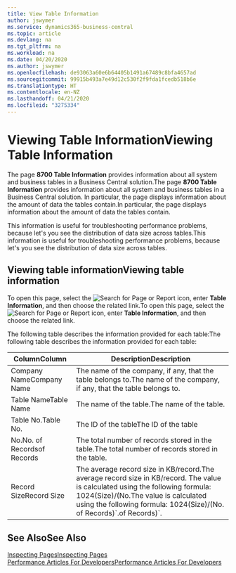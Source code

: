 ```yaml
---
title: View Table Information
author: jswymer
ms.service: dynamics365-business-central
ms.topic: article
ms.devlang: na
ms.tgt_pltfrm: na
ms.workload: na
ms.date: 04/20/2020
ms.author: jswymer
ms.openlocfilehash: de93063a60e6b64405b1491a67489c8bfa4657ad
ms.sourcegitcommit: 99915b493a7e49d12c530f2f9fda1fcedb518b6e
ms.translationtype: HT
ms.contentlocale: en-NZ
ms.lasthandoff: 04/21/2020
ms.locfileid: "3275334"
---
```

# <a name="viewing-table-information"></a><span data-ttu-id="6b6a6-102">Viewing Table Information</span><span class="sxs-lookup"><span data-stu-id="6b6a6-102">Viewing Table Information</span></span>

<span data-ttu-id="6b6a6-103">The page **8700 Table Information** provides information about all system and business tables in a Business Central solution.</span><span class="sxs-lookup"><span data-stu-id="6b6a6-103">The page **8700 Table Information** provides information about all system and business tables in a Business Central solution.</span></span> <span data-ttu-id="6b6a6-104">In particular, the page displays information about the amount of data the tables contain.</span><span class="sxs-lookup"><span data-stu-id="6b6a6-104">In particular, the page displays information about the amount of data the tables contain.</span></span>

<span data-ttu-id="6b6a6-105">This information is useful for troubleshooting performance problems, because let's you see the distribution of data size across tables.</span><span class="sxs-lookup"><span data-stu-id="6b6a6-105">This information is useful for troubleshooting performance problems, because let's you see the distribution of data size across tables.</span></span>

## <a name="viewing-table-information"></a><span data-ttu-id="6b6a6-106">Viewing table information</span><span class="sxs-lookup"><span data-stu-id="6b6a6-106">Viewing table information</span></span>

<span data-ttu-id="6b6a6-107">To open this page, select the ![Search for Page or Report](media/ui-search/search_small.png "Search for Page or Report icon") icon, enter **Table Information**, and then choose the related link.</span><span class="sxs-lookup"><span data-stu-id="6b6a6-107">To open this page, select the ![Search for Page or Report](media/ui-search/search_small.png "Search for Page or Report icon") icon, enter **Table Information**, and then choose the related link.</span></span>

<span data-ttu-id="6b6a6-108">The following table describes the information provided for each table:</span><span class="sxs-lookup"><span data-stu-id="6b6a6-108">The following table describes the information provided for each table:</span></span>

|<span data-ttu-id="6b6a6-109">Column</span><span class="sxs-lookup"><span data-stu-id="6b6a6-109">Column</span></span>|<span data-ttu-id="6b6a6-110">Description</span><span class="sxs-lookup"><span data-stu-id="6b6a6-110">Description</span></span>|
|------|-----------|
|<span data-ttu-id="6b6a6-111">Company Name</span><span class="sxs-lookup"><span data-stu-id="6b6a6-111">Company Name</span></span>|<span data-ttu-id="6b6a6-112">The name of the company, if any, that the table belongs to.</span><span class="sxs-lookup"><span data-stu-id="6b6a6-112">The name of the company, if any, that the table belongs to.</span></span>|
|<span data-ttu-id="6b6a6-113">Table Name</span><span class="sxs-lookup"><span data-stu-id="6b6a6-113">Table Name</span></span>|<span data-ttu-id="6b6a6-114">The name of the table.</span><span class="sxs-lookup"><span data-stu-id="6b6a6-114">The name of the table.</span></span>|
|<span data-ttu-id="6b6a6-115">Table No.</span><span class="sxs-lookup"><span data-stu-id="6b6a6-115">Table No.</span></span>|<span data-ttu-id="6b6a6-116">The ID of the table</span><span class="sxs-lookup"><span data-stu-id="6b6a6-116">The ID of the table</span></span>|
|<span data-ttu-id="6b6a6-117">No.</span><span class="sxs-lookup"><span data-stu-id="6b6a6-117">No.</span></span> <span data-ttu-id="6b6a6-118">of Records</span><span class="sxs-lookup"><span data-stu-id="6b6a6-118">of Records</span></span>|<span data-ttu-id="6b6a6-119">The total number of records stored in the table.</span><span class="sxs-lookup"><span data-stu-id="6b6a6-119">The total number of records stored in the table.</span></span>|
|<span data-ttu-id="6b6a6-120">Record Size</span><span class="sxs-lookup"><span data-stu-id="6b6a6-120">Record Size</span></span>|<span data-ttu-id="6b6a6-121">The average record size in KB/record.</span><span class="sxs-lookup"><span data-stu-id="6b6a6-121">The average record size in KB/record.</span></span> <span data-ttu-id="6b6a6-122">The value is calculated using the following formula: 1024(Size)/(No.</span><span class="sxs-lookup"><span data-stu-id="6b6a6-122">The value is calculated using the following formula: 1024(Size)/(No.</span></span> <span data-ttu-id="6b6a6-123">of Records)\`.</span><span class="sxs-lookup"><span data-stu-id="6b6a6-123">of Records)\`.</span></span> |

## <a name="see-also"></a><span data-ttu-id="6b6a6-124">See Also</span><span class="sxs-lookup"><span data-stu-id="6b6a6-124">See Also</span></span>

[<span data-ttu-id="6b6a6-125">Inspecting Pages</span><span class="sxs-lookup"><span data-stu-id="6b6a6-125">Inspecting Pages</span></span>](across-inspect-page.md)  
[<span data-ttu-id="6b6a6-126">Performance Articles For Developers</span><span class="sxs-lookup"><span data-stu-id="6b6a6-126">Performance Articles For Developers</span></span>](/dynamics365/business-central/dev-itpro/performance/performance-developer)  
